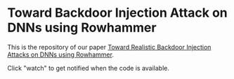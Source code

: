 # Toward Backdoor Injection Attack on DNNs  using Rowhammer
This is the repository of our paper [Toward Realistic Backdoor Injection Attacks on DNNs using Rowhammer](https://arxiv.org/abs/2110.07683).

Click "watch" to get notified when the code is available.

